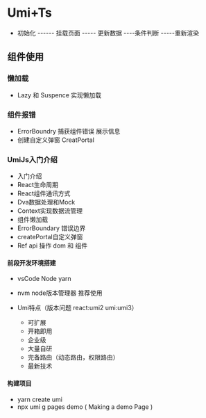 # Umi+Ts

+ 初始化  ------  挂载页面 ----- 更新数据  ----条件判断  -----重新渲染
  
## 组件使用

### 懒加载

+ Lazy 和 Suspence 实现懒加载

### 组件报错

+ ErrorBoundry 捕获组件错误 展示信息
+ 创建自定义弹窗 CreatPortal

### UmiJs入门介绍

+ 入门介绍
+ React生命周期
+ React组件通讯方式
+ Dva数据处理和Mock
+ Context实现数据流管理
+ 组件懒加载
+ ErrorBoundary 错误边界
+ createPortal自定义弹窗
+ Ref api 操作 dom 和 组件

#### 前段开发环境搭建

+ vsCode Node yarn
+ nvm node版本管理器 推荐使用

+ Umi特点（版本问题 react:umi2  umi:umi3）
  + 可扩展
  + 开箱即用
  + 企业级
  + 大量自研
  + 完备路由（动态路由，权限路由）
  + 最新技术

#### 构建项目

+ yarn create umi
+ npx umi g pages demo ( Making a demo Page  )
  